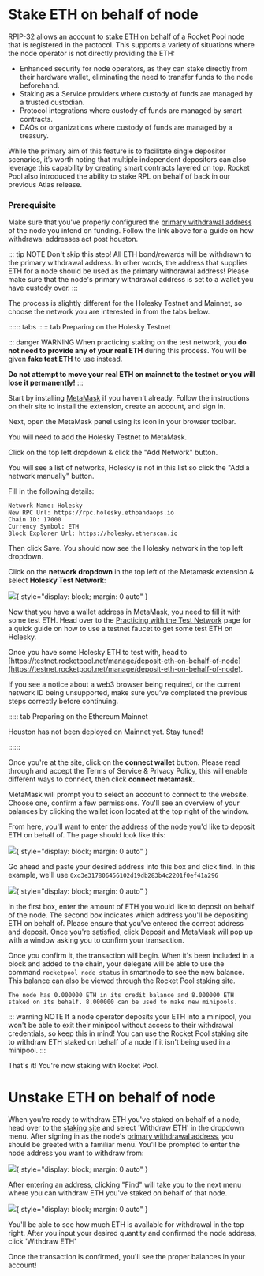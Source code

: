 # Stake ETH on behalf of node 

RPIP-32 allows an account to [stake ETH on behalf](https://rpips.rocketpool.net/RPIPs/RPIP-32) of a Rocket Pool node that is registered in the protocol. This supports a variety of situations where the node operator is not directly providing the ETH:

- Enhanced security for node operators, as they can stake directly from their hardware wallet, eliminating the need to transfer funds to the node beforehand.
- Staking as a Service providers where custody of funds are managed by a trusted custodian.
- Protocol integrations where custody of funds are managed by smart contracts.
- DAOs or organizations where custody of funds are managed by a treasury.

While the primary aim of this feature is to facilitate single depositor scenarios, it’s worth noting that multiple independent depositors can also leverage this capability by creating smart contracts layered on top. Rocket Pool also introduced the ability to stake RPL on behalf of back in our previous Atlas release.

### Prerequisite

Make sure that you've properly configured the [primary withdrawal address](../node/prepare-node#setting-your-primary-withdrawal-address) of the node you intend on funding. Follow the link above for a guide on how withdrawal addresses act post houston. 

::: tip NOTE
Don't skip this step! All ETH bond/rewards will be withdrawn to the primary withdrawal address. In other words, the address that supplies ETH for a node should be used as the primary withdrawal address! Please make sure that the node's primary withdrawal address is set to a wallet you have custody over. 
:::


The process is slightly different for the Holesky Testnet and Mainnet, so choose the network you are interested in from the tabs below.

:::::: tabs
::::: tab Preparing on the Holesky Testnet

::: danger WARNING
When practicing staking on the test network, you **do not need to provide any of your real ETH** during this process.
You will be given **fake test ETH** to use instead.

**Do not attempt to move your real ETH on mainnet to the testnet or you will lose it permanently!**
:::

Start by installing [MetaMask](https://metamask.io/) if you haven't already.
Follow the instructions on their site to install the extension, create an account, and sign in.

Next, open the MetaMask panel using its icon in your browser toolbar.

You will need to add the Holesky Testnet to MetaMask.

Click on the top left dropdown & click the "Add Network" button.

You will see a list of networks, Holesky is not in this list so click the "Add a network manually" button.

Fill in the following details:

```
Network Name: Holesky
New RPC Url: https://rpc.holesky.ethpandaops.io
Chain ID: 17000
Currency Symbol: ETH
Block Explorer Url: https://holesky.etherscan.io
```

Then click Save. You should now see the Holesky network in the top left dropdown.

Click on the **network dropdown** in the top left of the Metamask extension & select **Holesky Test Network**:

![](./images/mm_network.png){ style="display: block; margin: 0 auto" }

Now that you have a wallet address in MetaMask, you need to fill it with some test ETH.
Head over to the [Practicing with the Test Network](../testnet/overview#getting-test-eth-on-holesky) page for a quick guide on how to use a testnet faucet to get some test ETH on Holesky.

Once you have some Holesky ETH to test with, head to [https://testnet.rocketpool.net/manage/deposit-eth-on-behalf-of-node](https://testnet.rocketpool.net/manage/deposit-eth-on-behalf-of-node).

If you see a notice about a web3 browser being required, or the current network ID being unsupported, make sure you’ve completed the previous steps correctly before continuing.

::::: tab Preparing on the Ethereum Mainnet

Houston has not been deployed on Mainnet yet. Stay tuned!

[//]: # (Start by installing [MetaMask]&#40;https://metamask.io/&#41; if you haven't already.)

[//]: # (Follow the instructions on their site to install the extension, create an account, and sign in.)

[//]: # ()
[//]: # (Next, open the MetaMask panel using its icon in your browser toolbar.)

[//]: # (Click on the **network dropdown** in the toolbar at the top and ensure that **Ethereum Mainnet** is selected:)

[//]: # ()
[//]: # (![]&#40;./images/mm_network_main.png&#41;{ style="display: block; margin: 0 auto" })

[//]: # ()
[//]: # (Now that you have a wallet address in MetaMask, you need to transfer some ETH into it.)

[//]: # (You will need to supply this from an existing wallet or buy ETH on an exchange.)

[//]: # ()
[//]: # (Once you have some ETH to stake, head to [https://stake.rocketpool.net/manage/deposit-eth-on-behalf-of-node]&#40;https://stake.rocketpool.net/manage/deposit-eth-on-behalf-of-node&#41;.)

[//]: # ()
[//]: # (If you see a notice about a web3 browser being required, or the current network ID being unsupported, make sure you’ve completed the previous steps correctly before continuing.)

::::::

Once you're at the site, click on the **connect wallet** button. Please read through and accept the Terms of Service & Privacy Policy, this will enable different ways to connect, then click **connect metamask**.

MetaMask will prompt you to select an account to connect to the website.
Choose one, confirm a few permissions. You'll see an overview of your balances by clicking the wallet icon located at the top right of the window.

From here, you'll want to enter the address of the node you'd like to deposit ETH on behalf of. The page should look like this:

![](./images/enter_node_address.png){ style="display: block; margin: 0 auto" }

Go ahead and paste your desired address into this box and click find. In this example, we'll use `0xd3e317806456102d19db283b4c2201f0ef41a296`

![](./images/eth_on_behalf.png){ style="display: block; margin: 0 auto" }

In the first box, enter the amount of ETH you would like to deposit on behalf of the node. The second box indicates which address you'll be depositing ETH on behalf of. Please ensure that you've entered the correct address and deposit. Once you're satisfied, click Deposit and MetaMask will pop up with a window asking you to confirm your transaction.

Once you confirm it, the transaction will begin.
When it's been included in a block and added to the chain, your delegate will be able to use the command `rocketpool node status` in smartnode to see the new balance. This balance can also be viewed through the Rocket Pool staking site. 
```
The node has 0.000000 ETH in its credit balance and 8.000000 ETH staked on its behalf. 8.000000 can be used to make new minipools.
```

::: warning NOTE
If a node operator deposits your ETH into a minipool, you won't be able to exit their minipool without access to their withdrawal credentials, so keep this in mind! You can use the Rocket Pool staking site to withdraw ETH staked on behalf of a node if it isn't being used in a minipool. 
:::

That's it!
You're now staking with Rocket Pool.

# Unstake ETH on behalf of node 

When you're ready to withdraw ETH you've staked on behalf of a node, head over to the [staking site](https://testnet.rocketpool.net/manage/withdraw-eth) and select 'Withdraw ETH' in the dropdown menu. After signing in as the node's [primary withdrawal address](../node/prepare-node#setting-your-primary-withdrawal-address), you should be greeted with a familiar menu. You'll be prompted to enter the node address you want to withdraw from:  

![](./images/enter_node_address.png){ style="display: block; margin: 0 auto" }

After entering an address, clicking "Find" will take you to the next menu where you can withdraw ETH you've staked on behalf of that node.

![](./images/withdraw_eth_on_behalf.png){ style="display: block; margin: 0 auto" }

You'll be able to see how much ETH is available for withdrawal in the top right. After you input your desired quantity and confirmed the node address, click 'Withdraw ETH'

Once the transaction is confirmed, you'll see the proper balances in your account!
